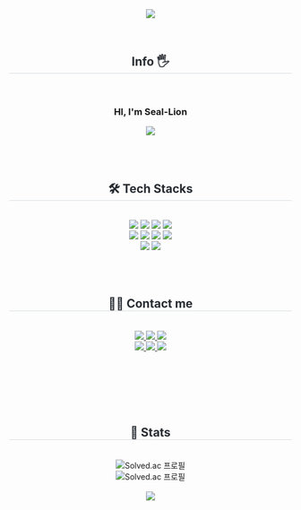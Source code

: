 
<!--<a href="①버튼을 눌렀을 때 이동할 링크" target="_blank"><img src="https://img.shields.io/badge/②뱃지레이블-③배경색?style=④뱃지모양&logo=⑤로고&logoColor=로고색상"/></a>-->

<div align= "center">
    <img src="https://capsule-render.vercel.app/api?type=shark&color=0:7ba1df,100:5f77ab&height=120&text=&animation=&fontColor=000000&fontSize=70" />
    </div>
    <div align= "center"> 
    <div style="font-weight: 700; font-size: 15px; text-align: center; color: #282d33;">  </div> 
    </div>
    <br/><br/><div align= "center">   
     <h2 style="border-bottom: 1px solid #d8dee4; color: #282d33;"> Info 🖐 </h2> <br> 
     <h3 color: #282d33;"> HI, I'm Seal-Lion </h3>
     <img src="https://github-readme-stats.vercel.app/api?username=Seal-Lion&bg_color=180,ededed,00000000&title_color=6881e3&text_color=6881e3"/>
    </div>
    <br/><br/><br/><div align= "center">   
    <h2 style="border-bottom: 1px solid #d8dee4; color: #282d33;"> 🛠️ Tech Stacks </h2> <br> 
    <div style="margin: 0 auto; text-align: center;" align= "center"> 
          <img src="https://img.shields.io/badge/Notion-000000?style=for-the-badge&logo=Notion&logoColor=white">
          <img src="https://img.shields.io/badge/Github-6D4C9F?style=for-the-badge&logo=Github&logoColor=white">
          <img src="https://img.shields.io/badge/Git-F05032?style=for-the-badge&logo=Git&logoColor=white">
          <img src="https://img.shields.io/badge/MySQL-4479A1?style=for-the-badge&logo=MySQL&logoColor=white">
          <br/>
          <img src="https://img.shields.io/badge/C-A8B9CC?style=for-the-badge&logo=C&logoColor=white">
          <img src="https://img.shields.io/badge/Java-007396?style=for-the-badge&logo=Java&logoColor=white">
          <img src="https://img.shields.io/badge/C%23-239120?style=for-the-badge&logo=Dotnet&logoColor=white">
          <img src="https://img.shields.io/badge/Unity-F0F0F0?style=for-the-badge&logo=Unity&logoColor=black">
          <!--<img src="https://img.shields.io/badge/C++-00599C?style=for-the-badge&logo=C++&logoColor=white">-->
          <!--<img src="https://img.shields.io/badge/Unrealengine-0E1128?style=for-the-badge&logo=Unrealengine&logoColor=white">-->
          <br/>
          <!--<img src="https://img.shields.io/badge/Slack-4A154B?style=for-the-badge&logo=Slack&logoColor=white">-->
          <!--<img src="https://img.shields.io/badge/Trello-0052CC?style=for-the-badge&logo=Trello&logoColor=white">-->
          <!--<img src="https://img.shields.io/badge/Figma-F24E1E?style=for-the-badge&logo=Figma&logoColor=white">-->
          <!--<img src="https://img.shields.io/badge/HTML5-E34F26?style=for-the-badge&logo=HTML5&logoColor=white">-->
          <!--<img src="https://img.shields.io/badge/CSS3-1572B6?style=for-the-badge&logo=CSS3&logoColor=white">-->
          <img src="https://img.shields.io/badge/markdown-000000?style=for-the-badge&logo=markdown&logoColor=white">
          <img src="https://img.shields.io/badge/Discord-5865F2?style=for-the-badge&logo=Discord&logoColor=white">
          </div>
    </div>
    <br/><br/><br><div align= "center">
    <h2 style="border-bottom: 1px solid #d8dee4; color: #282d33;"> 🧑‍💻 Contact me </h2> <br> 
    <div align= "center"> 
         <a href=https://velog.io/@seallion/posts> <img src="https://img.shields.io/badge/Velog-20C997?style=for-the-badge&logo=Velog&logoColor=white&link=https://www.naver.com/"> </a>
         <a href=https://www.naver.com/> <img src="https://img.shields.io/badge/Notion-000000?style=for-the-badge&logo=Notion&logoColor=white&link=https://www.naver.com/"> </a>
         <a href=mailto:https://cafe.naver.com/seallion> <img src="https://img.shields.io/badge/Naver-03C75A?style=for-the-badge&logo=Naver&logoColor=white&link=mailto:https://www.naver.com/"> </a>
         <br/>
         <a href=mailto:https://www.naver.com/> <img src="https://img.shields.io/badge/Gmail-EA4335?style=for-the-badge&logo=Gmail&logoColor=white&link=mailto:https://www.naver.com/"> </a>
         <a href=https://www.naver.com/><img src="https://img.shields.io/badge/Instagram-E4405F?style=for-the-badge&logo=Instagram&logoColor=white&link=https://www.naver.com/"> </a>
         <a href=https://www.naver.com/><img src="https://img.shields.io/badge/Steam-171FC9?style=for-the-badge&logo=Steam&logoColor=white&link=https://www.naver.com/"> </a>
          </div>  <br><br><br> 
    <!--<div align= "center"> <a href="https://hits.seeyoufarm.com"> <img src="https://hits.seeyoufarm.com/api/count/incr/badge.svg?url=https%3A%2F%2Fgithub.com%2FSeal-Lion%2F&count_bg=%23000000&title_bg=%23000000&icon=github.svg&icon_color=%23FFFFFF&title=GitHub&edge_flat=false"/></a>
       </div> -->
    </div>
    <br/><br/><br/><div align= "center"> 
    <h2 style="border-bottom: 1px solid #d8dee4; color: #282d33;"> 🏅 Stats </h2> 
        <div align= "center"> <br> 
            <img src="http://mazassumnida.wtf/api/mini/generate_badge?boj=seal_lion)](https://solved.ac/seal_lion" alt="Solved.ac 프로필"/> <br>
            <img src="http://mazassumnida.wtf/api/v2/generate_badge?boj=seal_lion)](https://solved.ac/seal_lion" alt="Solved.ac 프로필"/> <br><br>
            <img src="http://mazandi.herokuapp.com/api?handle=seal_lion&theme=cold"/>
        </div>  
</div>


